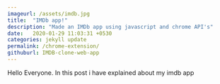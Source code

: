 ```yaml
---
imageurl: /assets/imdb.jpg
title:  "IMDb app!"
description: "Made an IMDb app using javascript and chrome API's"
date:   2020-01-29 11:03:31 +0530
categories: jekyll update
permalink: /chrome-extension/
githuburl: IMDB-clone-web-app
---
```


Hello Everyone. In this post i have explained about my imdb app

